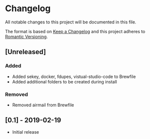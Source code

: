 # Changelog

All notable changes to this project will be documented in this file.

The format is based on [Keep a Changelog](http://keepachangelog.com/en/1.0.0/)
and this project adheres to [Romantic Versioning](http://dafoster.net/articles/2015/03/14/semantic-versioning-vs-romantic-versioning/).

## [Unreleased]
### Added
- Added sekey, docker, fdupes, vistual-studio-code to Brewfile
- Added additional folders to be created during install

### Removed
- Removed airmail from Brewfile


## [0.1] - 2019-02-19
- Initial release
